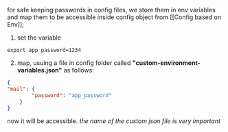 for safe keeping passwords in config files, we store them in env variables and map them to be accessible inside config object from [[Config based on Env]];

 1. set the variable
```cli
export app_password=1234 
```

2. map, usuing a file in config folder called **"custom-environment-variables.json"** as follows:
```json
{
"mail": {
		"password": "app_password"
	}
}
```

now it will be accessible.
*the name of the custom json file is very important*